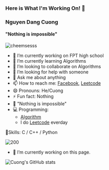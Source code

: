 ### Here is What I'm Working On! 👋


### Nguyen Dang Cuong
#### "Nothing is impossible"
![cheemsesss](https://user-images.githubusercontent.com/90945209/156927479-61a81989-72dd-49cc-8e80-f6c13f84b352.jpg)


- 🔭 I’m currently working on FPT high school
- 🌱 I’m currently learning Algorithms
- 👯 I’m looking to collaborate on Algorithms
- 🤔 I’m looking for help with someone
- 💬 Ask me about anything
- 📫 How to reach me: [Facebook](https://www.facebook.com/in4.koi/), [Leetcode](https://leetcode.com/Cheems_Coder/)
- 😄 Pronouns: He/Cuong
- ⚡ Fun fact: Nothing
- 🦾 "Nothing is impossible"
- 💻 Programming:
  -  [Algorithm](https://github.com/in4koi/Algorithms-and-Data-structures)
  -  I do [Leetcode](https://leetcode.com/Cheems_Coder/) everday
  
🌟Skills: C / C++ / Python




![200](https://user-images.githubusercontent.com/90945209/144746405-99ef148f-10cb-45fe-8f71-453e062630f7.gif)


- 🔭 I’m currently working on this page. 

![Cuong's GitHub stats](https://github-readme-stats.vercel.app/api?username=in4koi&show_icons=true&theme=dracula)


